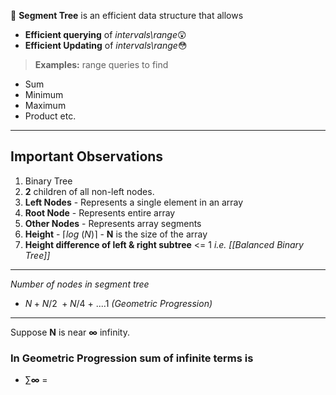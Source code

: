 📌 **Segment Tree** is an efficient data structure that allows

- **Efficient querying** of *intervals\range*😲
- **Efficient Updating** of *intervals\range*😳

> **Examples:** range queries to find
- Sum
- Minimum
- Maximum
- Product etc.

---
## Important Observations

1. Binary Tree 
2. **2** children of all non-left nodes. 
3. **Left Nodes** - Represents a single element in an array
4. **Root Node** - Represents entire array
5. **Other Nodes** - Represents array segments
6. **Height** - $⌈log\ (N)⌉$ - **N** is the size of the array
7. **Height difference of left & right subtree** <= 1 *i.e.  [[Balanced Binary Tree]]*

---
 *Number of nodes in segment tree*
- $N + N/2\ + N/4 \  + \ . . . . 1$ *(Geometric Progression)*
---
 Suppose **N** is near **∞** infinity. 
### In Geometric Progression sum of infinite terms is
- ∑**∞** = 